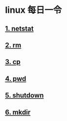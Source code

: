 # linux 每日一令

## [1. netstat](./netstat.md)

## [2. rm](./rm.md)

## [3. cp](./cp.md)

## [4. pwd](./pwd.md)

## [5. shutdown](./shutdown.md)

## [6. mkdir](./mkdir.md)
